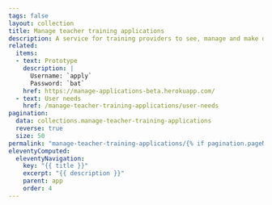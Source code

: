 ```yaml
---
tags: false
layout: collection
title: Manage teacher training applications
description: A service for training providers to see, manage and make decisions on applications they receive
related:
  items:
  - text: Prototype
    description: |
      Username: `apply`
      Password: `bat`
    href: https://manage-applications-beta.herokuapp.com/
  - text: User needs
    href: /manage-teacher-training-applications/user-needs
pagination:
  data: collections.manage-teacher-training-applications
  reverse: true
  size: 50
permalink: "manage-teacher-training-applications/{% if pagination.pageNumber > 0 %}page/{{ pagination.pageNumber + 1 }}{% endif %}/"
eleventyComputed:
  eleventyNavigation:
    key: "{{ title }}"
    excerpt: "{{ description }}"
    parent: app
    order: 4
---
```

